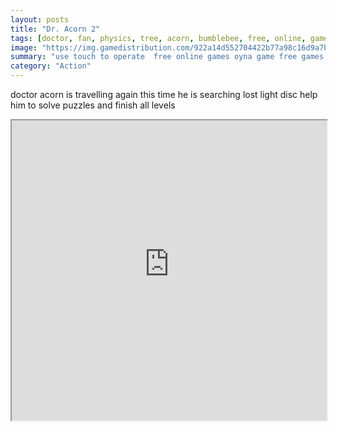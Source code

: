 ```yaml
---
layout: posts
title: "Dr. Acorn 2"
tags: [doctor, fan, physics, tree, acorn, bumblebee, free, online, games, oyna, game, free, games, play, play, games]
image: "https://img.gamedistribution.com/922a14d552704422b77a98c16d9a7b3b.jpg"
summary: "use touch to operate  free online games oyna game free games play play games"
category: "Action"
---
```


doctor acorn is travelling again this time he is searching lost light disc help him to solve puzzles and finish all levels

<iframe width="100%" height="480px;" src="https://html5.gamedistribution.com/922a14d552704422b77a98c16d9a7b3b/"></iframe>